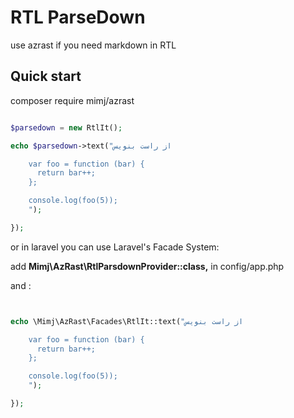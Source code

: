 
RTL ParseDown
=====
use azrast if you need markdown in RTL 

Quick start
-----------
composer require mimj/azrast

``` php

$parsedown = new RtlIt();

echo $parsedown->text("از راست بنویس

    var foo = function (bar) {
      return bar++;
    };

    console.log(foo(5));
    ");

});
```

or in laravel you can use Laravel's Facade System:

add  **Mimj\AzRast\RtlParsdownProvider::class,** in config/app.php

and :

``` php


echo \Mimj\AzRast\Facades\RtlIt::text("از راست بنویس

    var foo = function (bar) {
      return bar++;
    };

    console.log(foo(5));
    ");

});
```



